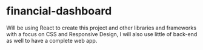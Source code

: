 # financial-dashboard
Will be using React to create this project and other libraries and frameworks with a focus on CSS and Responsive Design, I will also use little of back-end as well to have a complete web app.
